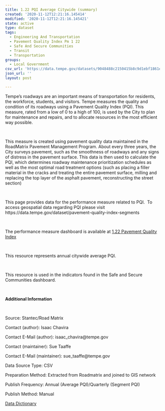 ```yaml
---
title: 1.22 PQI Average Citywide (summary)
created: '2020-11-12T12:21:16.145414'
modified: '2020-11-12T12:21:16.145421'
state: active
type: dataset
tags:
  - Engineering And Transportation
  - Pavement Quality Index Pm 1 22
  - Safe And Secure Communities
  - Transit
  - Transportation
groups:
  - Local Government
csv_url: 'https://data.tempe.gov/datasets/9048488c2150415b8c9d1ebf1861ebf9_0.csv'
json_url: ''
layout: post

---
```

<p>Tempe’s roadways are an important means of transportation for residents, the workforce, students, and visitors. Tempe measures the quality and condition of its roadways using a Pavement Quality Index (PQI). This measure, rated from a low of 0 to a high of 100, is used by the City to plan for maintenance and repairs, and to allocate resources in the most efficient way possible.</p><p><br /></p><p>This measure is created using pavement quality data maintained in the RoadMatrix Pavement Management Program. About every three years, the City surveys pavement, such as the smoothness of roadways and any signs of distress in the pavement surface. This data is then used to calculate the PQI, which determines roadway maintenance prioritization schedules as well as the most optimal road treatment options (such as placing a filler material in the cracks and treating the entire pavement surface, milling and replacing the top layer of the asphalt pavement, reconstructing the street section)</p><p><br /></p><p>This page provides data for the performance measure related to PQI.  To access geospatial data regarding PQI please visit https://data.tempe.gov/dataset/pavement-quality-index-segments</p><p><br /></p><p>The performance measure dashboard is available at <a href='https://safe-and-secure-communities-tempegov.hub.arcgis.com/pages/pavement-quality-index' rel='nofollow ugc' target='_blank'>1.22 Pavement Quality Index</a></p><p><br /></p><p></p><p>This resource represents annual citywide average PQI.</p><p><br /></p><p>This resource is used in the indicators found in the Safe and Secure Communities dashboard.</p><p></p><p><br /></p><p></p><p><b>Additional Information</b></p><p><br /></p><p>Source: Stantec/Road Matrix</p><p>Contact (author): Isaac Chavira</p><p>Contact E-Mail (author): isaac_chavira@tempe.gov</p><p>Contact (maintainer): Sue Taaffe</p><p>Contact E-Mail (maintainer): sue_taaffe@tempe.gov</p><p>Data Source Type: CSV</p><p>Preparation Method: Extracted from Roadmatrix and joined to GIS network</p><p>Publish Frequency: Annual (Average PQI)/Quarterly (Segment PQI)</p><p>Publish Method: Manual</p><p><a href='https://gis.tempe.gov/design/data-dictionary/1.22%20PQI%20Average%20Citywide%20(summary)/' rel='nofollow ugc' target='_blank'>Data Dictionary</a><br /></p>
